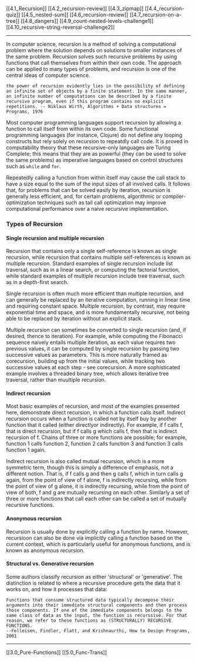 [[4.1_Recursion]]
[[4.2_recursion-review]]
[[4.3_zipmap]]
[[4.4_recursion-quiz]]
[[4.5_nested-sum]]
[[4.6_recursion-review]]
[[4.7_recursion-on-a-tree]]
[[4.8_dangers]]
[[4.9_count-nested-levels-challenge1]]
[[4.10_recursive-string-reversal-challenge2]]

---
In computer science, recursion is a method of solving a computational problem where the solution depends on solutions to smaller instances of the same problem. Recursion solves such recursive problems by using functions that call themselves from within their own code. The approach can be applied to many types of problems, and recursion is one of the central ideas of computer science. 

	the power of recursion evidently lies in the possibility of defining an infinite set of objects by a finite statement. In the same manner, an infinite number of computations can be described by a finite recursive program, even if this program contains no explicit repetitions. -- Niklaus Wirth, Algorithms + Data structures = Programs, 1976

Most computer programming languages support recursion by allowing a function to call itself from within its own code. Some functional programming languages (for instance, Clojure) do not define any looping constructs but rely solely on recursion to repeatdly call code. It is proved in computability theory that these recursive-only languages are Turing Complete; this means that they are as powerful (they can be used to solve the same problems) as imperative languages based on control structures such as `while` and `for`.

Repeatedly calling a function from within itself may cause the call stack to have a size equal to the sum of the input sizes of all involved calls. It follows that, for problems that can be solved easily by iteration, recursion is generally less efficient, and, for certain problems, algorithmic  or compiler-optimization techniques such as tail call optimization may improve computational performance over a naive recursive implementation.

### Types of Recursion
#### Single recursion and multiple recursion
Recursion that contains only a single self-reference is known as single recursion, while recursion that contains multiple self-references is known as multiple recursion. Standard examples of single recursion include list traversal, such as in a linear search, or computing the factorial function, while standard examples of multiple recursion include tree traversal, such as in a depth-first search.

Single recursion is often much more efficient than multiple recursion, and can generally be replaced by an iterative computation, running in linear time and requiring constant space. Multiple recursion, by contrast, may require exponential time and space, and is more fundamentally recursive, not being able to be replaced by iteration without an explicit stack. 

Multiple recursion can sometimes be converted to single recursion (and, if desired, thence to iteration). For example, while computing the Fibonacci sequence naively entails multiple iteration, as each value requires two previous values, it can be computed by single recursion by passing two successive values as parameters. This is more naturally framed as corecursion, building up from the initial values, while tracking two successive values at each step - see corecursion. A more sophisticated example involves a threaded binary tree, which allows iterative tree traversal, rather than muultiple recursion. 

#### Indirect recursion
Most basic examples of recursion, and most of the examples presented here, demonstrate direct recursion, in which a function calls itself. Indirect recursion occurs when a function is called not by itself buy by another function that it called (either directlyor indirectly). For example, if f calls f, that is direct recursion, but if f calls g which calls f, then that is indirect recursion of f. Chains of three or more functions are possible; for example, function 1 calls function 2, function 2 calls function 3 and function 3 calls function 1 again. 

Indirect recursion is also called mutual recursion, which is a more symmetric term, though this is simply a difference of emphasis, not a different notion. That is, if f calls g and then g calls f, which in turn calls g again, from the point of view of f alone, f is indirectly recursing, while from the point of view of g alone, it is indirectly recursing, while from the point of view of both, f and g are mutually recursing on each other. Similarly a set of three or more functions that call each other can be called a set of mutually recursive functions. 

#### Anonymous recursion
Recursion is usually done by explicitly calling a function by name. However, recursioon can also be done via implicitly calling a function based on the current context, which is particularly useful for anonymous functions, and is known as anonymous recursion. 

#### Structural vs. Generative recursion
Some authors classify recursion as either 'structural' or 'generative'. The distinction is related to where a recursive procedure gets the data that it works on, and how it processes that data:

	Functions that consume structured data typically decompose their arguments into their immediate structural components and then process those components. If one of the immediate components belongs to the same class of data as the input, the function is recurssive. For that reason, we refer to these functions as (STRUCTURALLY) RECURSIVE FUNCTIONS.
	--Felleisen, Findler, Flatt, and Krishnaurthi, How to Design Programs, 2001




---
[[3.0_Pure-Functions]]
[[5.0_Func-Trans]]